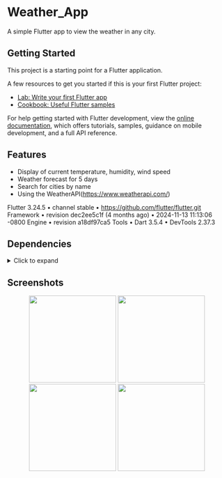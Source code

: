 # Weather_App

A simple Flutter app  to view the weather in any city. 

## Getting Started

This project is a starting point for a Flutter application.

A few resources to get you started if this is your first Flutter project:

- [Lab: Write your first Flutter app](https://docs.flutter.dev/get-started/codelab)
- [Cookbook: Useful Flutter samples](https://docs.flutter.dev/cookbook)

For help getting started with Flutter development, view the
[online documentation](https://docs.flutter.dev/), which offers tutorials,
samples, guidance on mobile development, and a full API reference.
## Features
* Display of current temperature, humidity, wind speed
* Weather forecast for 5 days
* Search for cities by name
* Using the WeatherAPI(https://www.weatherapi.com/)
  
Flutter 3.24.5 • channel stable • https://github.com/flutter/flutter.git
Framework • revision dec2ee5c1f (4 months ago) • 2024-11-13 11:13:06 -0800
Engine • revision a18df97ca5
Tools • Dart 3.5.4 • DevTools 2.37.3

## Dependencies
<details>
     <summary> Click to expand </summary>
     
* [cupertino_icons](https://pub.dev/packages/cupertino_icons)
* [dartz](https://pub.dev/packages/dartz)
* [http](https://pub.dev/packages/http)
* [equatable](https://pub.dev/packages/equatable)
* [envied](https://pub.dev/packages/envied)
* [injectable](https://pub.dev/packages/injectable)
* [internet_connection_checker](https://pub.dev/packages/internet_connection_checker)
* [flutter_bloc](https://pub.dev/packages/flutter_bloc)
* [get_it](https://pub.dev/packages/get_it)
* [injectable_generator](https://pub.dev/packages/injectable_generator)
* [animated_emoji](https://pub.dev/packages/animated_emoji)
* [weather_icons](https://pub.dev/packages/weather_icons)
* [shared_preferences](https://pub.dev/packages/shared_preferences)
* [logger](https://pub.dev/packages/logger)
* [font_awesome_flutter](https://pub.dev/packages/font_awesome_flutter)
* [go_router](https://pub.dev/packages/go_router)
* [animations](https://pub.dev/packages/animations)
  </details>
  
## Screenshots
<p align="center">
     <img src="https://github.com/user-attachments/assets/2dea9996-c88e-48a5-ab59-d39113d1e9fe" style="width: 200px; height: auto;">
     <img src="https://github.com/user-attachments/assets/e30e5a1d-2aa9-40a8-ba0b-af9c2dd70d08" style="width: 200px; height: auto;">
     <img src="https://github.com/user-attachments/assets/64c53869-18d7-4386-9c96-c3e0a07e023b"  style="width: 200px; height: auto;">
     <img src="https://github.com/user-attachments/assets/99f7016d-2abb-4886-a9d5-fed93d784956" style="width: 200px; height: auto;">
</p>



